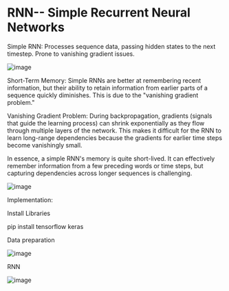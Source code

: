 # RNN-- Simple Recurrent Neural Networks

Simple RNN: Processes sequence data, passing hidden states to the next timestep. Prone to vanishing gradient issues.

![image](https://github.com/user-attachments/assets/e99bbd8b-b069-482c-b6a3-db89f8da9d75)

Short-Term Memory: Simple RNNs are better at remembering recent information, but their ability to retain information from earlier parts of a sequence quickly diminishes. This is due to the "vanishing gradient problem."

Vanishing Gradient Problem: During backpropagation, gradients (signals that guide the learning process) can shrink exponentially as they flow through multiple layers of the network. This makes it difficult for the RNN to learn long-range dependencies because the gradients for earlier time steps become vanishingly small.

In essence, a simple RNN's memory is quite short-lived. It can effectively remember information from a few preceding words or time steps, but capturing dependencies across longer sequences is challenging.

![image](https://github.com/user-attachments/assets/23c35e9a-17ac-4d6b-b400-e4416e97574f)

Implementation:

Install Libraries

pip install tensorflow keras

Data preparation

![image](https://github.com/user-attachments/assets/1b137146-7932-4433-bb94-c3092c526bae)

RNN

![image](https://github.com/user-attachments/assets/561d7925-c3ed-46ce-8af0-6ae1925f1041)





